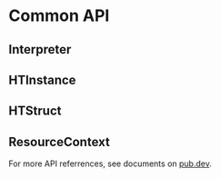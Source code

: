# Common API

## Interpreter

## HTInstance

## HTStruct

## ResourceContext

For more API referrences, see documents on [pub.dev](https://pub.dev/documentation/hetu_script/latest/).
